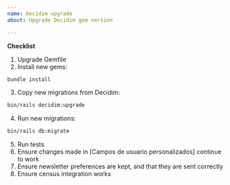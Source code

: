 ```yaml
---
name: Decidim upgrade
about: Upgrade Decidim gem version

---
```


**Checklist**

1. Upgrade Gemfile
2. Install new gems:

```bash
bundle install
```

3. Copy new migrations from Decidim:

```bash
bin/rails decidim:upgrade
```

4. Run new migrations:

```bash
bin/rails db:migrate
```

5. Run tests
6. Ensure changes made in [Campos de usuario personalizados] continue to work
7. Ensure newsletter preferences are kept, and that they are sent correctly
8. Ensure census integration works
